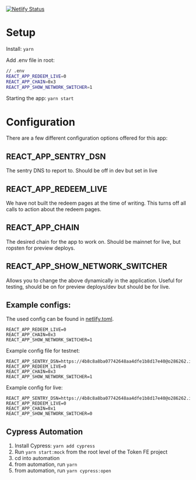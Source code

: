 [![Netlify Status](https://api.netlify.com/api/v1/badges/0c312b37-db30-47ed-b7fd-bda5304f5d77/deploy-status)](https://app.netlify.com/sites/token-vega-xyz/deploys)

# Setup

Install:
`yarn`

Add .env file in root:

```bash
// .env
REACT_APP_REDEEM_LIVE=0
REACT_APP_CHAIN=0x3
REACT_APP_SHOW_NETWORK_SWITCHER=1
```

Starting the app:
`yarn start`

# Configuration

There are a few different configuration options offered for this app:

## REACT_APP_SENTRY_DSN

The sentry DNS to report to. Should be off in dev but set in live

<!-- Will be removed at some point -->

## REACT_APP_REDEEM_LIVE

We have not built the redeem pages at the time of writing. This turns off all calls to action about the redeem pages.

## REACT_APP_CHAIN

The desired chain for the app to work on. Should be mainnet for live, but ropsten for preview deploys.

## REACT_APP_SHOW_NETWORK_SWITCHER

Allows you to change the above dynamically in the application. Useful for testing, should be on for preview deploys/dev but should be for live.

## Example configs:

The used config can be found in [netlify.toml](./netlify.toml).

```
REACT_APP_REDEEM_LIVE=0
REACT_APP_CHAIN=0x3
REACT_APP_SHOW_NETWORK_SWITCHER=1
```

Example config file for testnet:

```
REACT_APP_SENTRY_DSN=https://4b8c8a8ba07742648aa4dfe1b8d17e40@o286262.ingest.sentry.io/5882996
REACT_APP_REDEEM_LIVE=0
REACT_APP_CHAIN=0x3
REACT_APP_SHOW_NETWORK_SWITCHER=1
```

Example config for live:

```
REACT_APP_SENTRY_DSN=https://4b8c8a8ba07742648aa4dfe1b8d17e40@o286262.ingest.sentry.io/5882996
REACT_APP_REDEEM_LIVE=0
REACT_APP_CHAIN=0x1
REACT_APP_SHOW_NETWORK_SWITCHER=0
```

## Cypress Automation

1) Install Cypress: ```yarn add cypress```
2) Run ```yarn start:mock``` from the root level of the Token FE project
3) cd into automation
4) from automation, run ```yarn```
5) from automation, run ```yarn cypress:open```